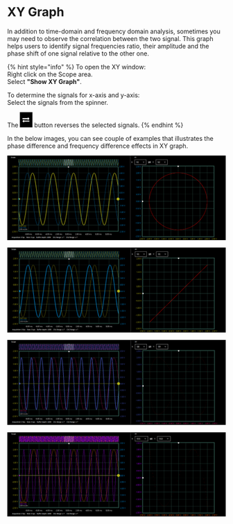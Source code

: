 # XY Graph

In addition to time-domain and frequency domain analysis, sometimes you may need to observe the correlation between the two signal. This graph helps users to identify signal frequencies ratio, their amplitude and the phase shift of one signal relative to the other one.

{% hint style="info" %}
To open the XY window:  
    Right click on the Scope area.  
    Select **"Show XY Graph"**.

To determine the signals for x-axis and y-axis:  
    Select the signals from the spinner.

The ![](../../../../.gitbook/assets/image%20%2815%29.png) button reverses the selected signals. 
{% endhint %}

In the below images, you can see couple of examples that illustrates the phase difference and frequency difference effects in XY graph.

![2 signals with the same frequency and 90 degree phase shift](../../../../.gitbook/assets/image%20%2847%29.png)

![2 signals with the same frequency and 0 degree phase difference](../../../../.gitbook/assets/image%20%2875%29.png)

![The frequency of y-axis signal is two times the frequency of x-axis signal and 0 degree phase difference ](../../../../.gitbook/assets/image%20%2848%29.png)

![The frequency of y-axis signal is three times the frequency of x-axis signal and 0 degree phase difference ](../../../../.gitbook/assets/image%20%2859%29.png)



